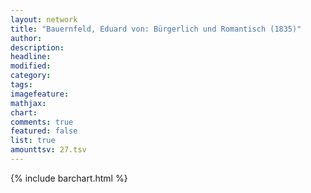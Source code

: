 ```yaml
---
layout: network
title: "Bauernfeld, Eduard von: Bürgerlich und Romantisch (1835)"
author:
description:
headline:
modified:
category:
tags:
imagefeature: 
mathjax: 
chart: 
comments: true
featured: false
list: true
amounttsv: 27.tsv
---
```

{% include barchart.html %}
